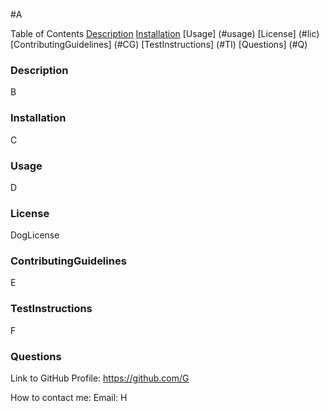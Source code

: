 #A

Table of Contents
        [Description](#desc)
        [Installation](#install)
        [Usage] (#usage)
        [License] (#lic)
        [ContributingGuidelines] (#CG)
        [TestInstructions] (#TI)
        [Questions] (#Q)

<a id="desc"></a>
### Description
B

<a name="install"></a>
### Installation
C

<a name="usage"></a>
### Usage
D

<a name="lic"></a>
### License
DogLicense

<a name="CG"></a>
### ContributingGuidelines
E

<a name="TI"></a>
### TestInstructions
F

<a name="Q"></a>
### Questions
Link to GitHub Profile: https://github.com/G

How to contact me:
    Email: H
    